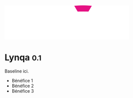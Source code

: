 <!-- _coverpage.md -->

![logo](../_media/logo-smartesting.svg)

# Lynqa <small>0.1</small>

Baseline ici.

- Bénéfice 1
- Bénéfice 2
- Bénéfice 3
